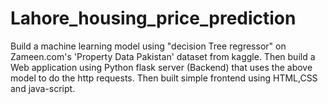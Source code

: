 # Lahore_housing_price_prediction
Build a machine learning model using "decision Tree regressor" on Zameen.com's 'Property Data Pakistan' dataset from kaggle. Then build a Web application using Python flask server (Backend) that uses the above model to do the http requests. Then built simple frontend using HTML,CSS and java-script.
